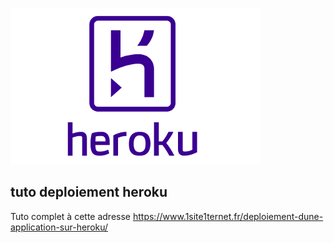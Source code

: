 ![alt text](https://raw.githubusercontent.com/Nicolas-Turck/Tuto-deployement-heroku/master/heroku_project/media/hlogo.png)

## tuto deploiement heroku


Tuto complet à cette adresse https://www.1site1ternet.fr/deploiement-dune-application-sur-heroku/


 
